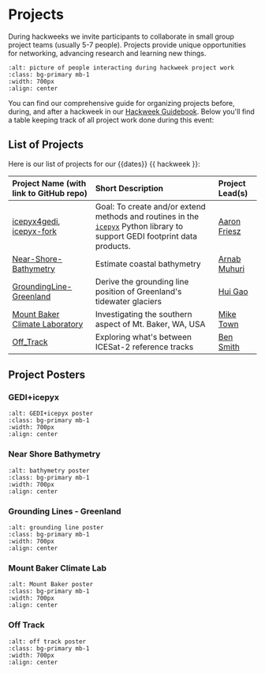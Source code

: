 # Projects

During hackweeks we invite participants to collaborate in small group project teams (usually 5-7 people). Projects provide unique opportunities for networking, advancing research and learning new things.

```{image} ../img/projects-montage.png
:alt: picture of people interacting during hackweek project work
:class: bg-primary mb-1
:width: 700px
:align: center
```

You can find our comprehensive guide for organizing projects before, during, and after a hackweek in our [Hackweek Guidebook](https://guidebook.hackweek.io/training/projects/index.html). Below you'll find a table keeping track of all project work done during this event:

## List of Projects

Here is our list of projects for our {{dates}} {{ hackweek }}:

| Project Name (with link to GitHub repo) | Short Description | Project Lead(s) |
|:--------|:--------|:-----|
| [icepyx4gedi](https://github.com/ICESAT-2HackWeek/icepyx4gedi), [icepyx-fork](https://github.com/ICESAT-2HackWeek/icepyx)| Goal: To create and/or extend methods and routines in the [`icepyx`](https://icepyx.readthedocs.io/en/latest) Python library to support GEDI footprint data products. | [Aaron Friesz](https://github.com/amfriesz) |
| [Near-Shore-Bathymetry](https://github.com/ICESAT-2HackWeek/Hackweek2024-ICESat-2-Near-Shore-Bathymetry) | Estimate coastal bathymetry | [Arnab Muhuri](https://github.com/arnab-muhuri) |
| [GroundingLine-Greenland](https://github.com/ICESAT-2HackWeek/GroundingLine-Greenland) | Derive the grounding line position of Greenland's tidewater glaciers | [Hui Gao](https://github.com/hui-97) |
| [Mount Baker Climate Laboratory](https://github.com/ICESAT-2HackWeek/MBCL_ICESAT-2_Hackweek_2024) | Investigating the southern aspect of Mt. Baker, WA, USA | [Mike Town](https://github.com/michaeltown-phd) |
| [Off_Track](https://github.com/ICESAT-2HackWeek/off_track) | Exploring what's between ICESat-2 reference tracks | [Ben Smith](https://github.com/SmithB) |

## Project Posters

### GEDI+icepyx
```{image} ./posters/GEDI+icepyx_2024Hackweek_ReportOut.jpg
:alt: GEDI+icepyx poster
:class: bg-primary mb-1
:width: 700px
:align: center
```

### Near Shore Bathymetry
```{image} ./posters/icesat2_bathy_final_presentation.jpg
:alt: bathymetry poster
:class: bg-primary mb-1
:width: 700px
:align: center
```

### Grounding Lines - Greenland
```{image} ./posters/Grounding_line_Greenland.jpg
:alt: grounding line poster
:class: bg-primary mb-1
:width: 700px
:align: center
```

### Mount Baker Climate Lab
```{image} ./posters/MBCL_HackweekSlide.jpg
:alt: Mount Baker poster
:class: bg-primary mb-1
:width: 700px
:align: center
```

### Off Track
```{image} ./posters/Off_track_poster_slide.jpg
:alt: off track poster
:class: bg-primary mb-1
:width: 700px
:align: center
```